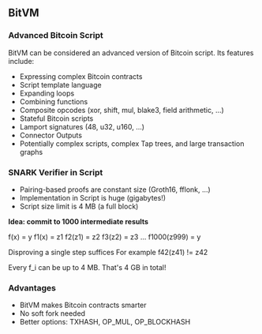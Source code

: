 ## BitVM

### Advanced Bitcoin Script

BitVM can be considered an advanced version of Bitcoin script. Its features include:

- Expressing complex Bitcoin contracts
- Script template language
- Expanding loops
- Combining functions
- Composite opcodes (xor, shift, mul, blake3, field arithmetic, ...)
- Stateful Bitcoin scripts
- Lamport signatures (48, u32, u160, ...)
- Connector Outputs
- Potentially complex scripts, complex Tap trees, and large transaction graphs

### SNARK Verifier in Script

- Pairing-based proofs are constant size (Groth16, fflonk, ...)
- Implementation in Script is huge (gigabytes!)
- Script size limit is 4 MB (a full block)

**Idea: commit to 1000 intermediate results**

f(x) = y
f1(x) = z1
f2(z1) = z2
f3(z2) = z3
...
f1000(z999) = y

Disproving a single step suffices
For example f42(z41) != z42

Every f_i can be up to 4 MB. That's 4 GB in total!

### Advantages

- BitVM makes Bitcoin contracts smarter
- No soft fork needed
- Better options: TXHASH, OP_MUL, OP_BLOCKHASH
